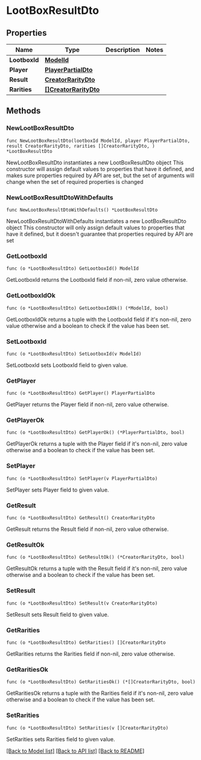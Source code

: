 # LootBoxResultDto

## Properties

Name | Type | Description | Notes
------------ | ------------- | ------------- | -------------
**LootboxId** | [**ModelId**](ModelId.md) |  | 
**Player** | [**PlayerPartialDto**](PlayerPartialDto.md) |  | 
**Result** | [**CreatorRarityDto**](CreatorRarityDto.md) |  | 
**Rarities** | [**[]CreatorRarityDto**](CreatorRarityDto.md) |  | 

## Methods

### NewLootBoxResultDto

`func NewLootBoxResultDto(lootboxId ModelId, player PlayerPartialDto, result CreatorRarityDto, rarities []CreatorRarityDto, ) *LootBoxResultDto`

NewLootBoxResultDto instantiates a new LootBoxResultDto object
This constructor will assign default values to properties that have it defined,
and makes sure properties required by API are set, but the set of arguments
will change when the set of required properties is changed

### NewLootBoxResultDtoWithDefaults

`func NewLootBoxResultDtoWithDefaults() *LootBoxResultDto`

NewLootBoxResultDtoWithDefaults instantiates a new LootBoxResultDto object
This constructor will only assign default values to properties that have it defined,
but it doesn't guarantee that properties required by API are set

### GetLootboxId

`func (o *LootBoxResultDto) GetLootboxId() ModelId`

GetLootboxId returns the LootboxId field if non-nil, zero value otherwise.

### GetLootboxIdOk

`func (o *LootBoxResultDto) GetLootboxIdOk() (*ModelId, bool)`

GetLootboxIdOk returns a tuple with the LootboxId field if it's non-nil, zero value otherwise
and a boolean to check if the value has been set.

### SetLootboxId

`func (o *LootBoxResultDto) SetLootboxId(v ModelId)`

SetLootboxId sets LootboxId field to given value.


### GetPlayer

`func (o *LootBoxResultDto) GetPlayer() PlayerPartialDto`

GetPlayer returns the Player field if non-nil, zero value otherwise.

### GetPlayerOk

`func (o *LootBoxResultDto) GetPlayerOk() (*PlayerPartialDto, bool)`

GetPlayerOk returns a tuple with the Player field if it's non-nil, zero value otherwise
and a boolean to check if the value has been set.

### SetPlayer

`func (o *LootBoxResultDto) SetPlayer(v PlayerPartialDto)`

SetPlayer sets Player field to given value.


### GetResult

`func (o *LootBoxResultDto) GetResult() CreatorRarityDto`

GetResult returns the Result field if non-nil, zero value otherwise.

### GetResultOk

`func (o *LootBoxResultDto) GetResultOk() (*CreatorRarityDto, bool)`

GetResultOk returns a tuple with the Result field if it's non-nil, zero value otherwise
and a boolean to check if the value has been set.

### SetResult

`func (o *LootBoxResultDto) SetResult(v CreatorRarityDto)`

SetResult sets Result field to given value.


### GetRarities

`func (o *LootBoxResultDto) GetRarities() []CreatorRarityDto`

GetRarities returns the Rarities field if non-nil, zero value otherwise.

### GetRaritiesOk

`func (o *LootBoxResultDto) GetRaritiesOk() (*[]CreatorRarityDto, bool)`

GetRaritiesOk returns a tuple with the Rarities field if it's non-nil, zero value otherwise
and a boolean to check if the value has been set.

### SetRarities

`func (o *LootBoxResultDto) SetRarities(v []CreatorRarityDto)`

SetRarities sets Rarities field to given value.



[[Back to Model list]](../README.md#documentation-for-models) [[Back to API list]](../README.md#documentation-for-api-endpoints) [[Back to README]](../README.md)


